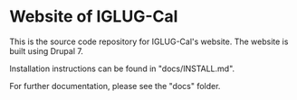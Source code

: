Website of IGLUG-Cal
====================

This is the source code repository for IGLUG-Cal's website. The website is built using Drupal 7.

Installation instructions can be found in "docs/INSTALL.md".

For further documentation, please see the "docs" folder.

